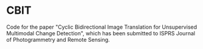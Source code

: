# CBIT

Code for the paper "Cyclic Bidirectional Image Translation for Unsupervised Multimodal Change Detection", which has been submitted to ISPRS Journal of Photogrammetry and Remote Sensing.  
